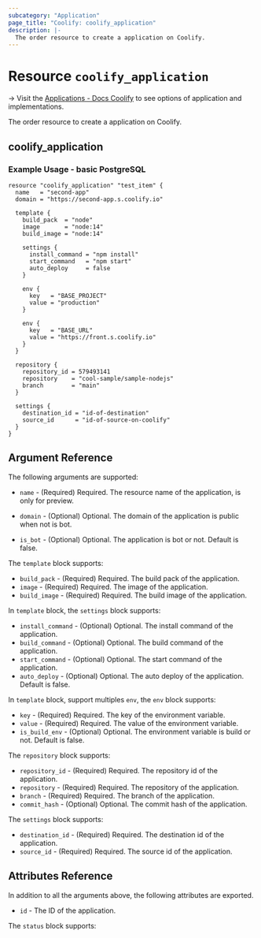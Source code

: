 ```yaml
---
subcategory: "Application"
page_title: "Coolify: coolify_application"
description: |-
  The order resource to create a application on Coolify.
---
```


# Resource `coolify_application`

-> Visit the [Applications - Docs Coolify](https://docs.coollabs.io/coolify/applications/) to see options of application and implementations.

The order resource to create a application on Coolify.

## coolify_application

### Example Usage - basic PostgreSQL

```hcl
resource "coolify_application" "test_item" {
  name   = "second-app"
  domain = "https://second-app.s.coolify.io"

  template {
    build_pack  = "node"
    image       = "node:14"
    build_image = "node:14"

    settings {
      install_command = "npm install"
      start_command   = "npm start"
      auto_deploy     = false
    }

    env {
      key   = "BASE_PROJECT"
      value = "production"
    }

    env {
      key   = "BASE_URL"
      value = "https://front.s.coolify.io"
    }
  }

  repository {
    repository_id = 579493141
    repository    = "cool-sample/sample-nodejs"
    branch        = "main"
  }

  settings {
    destination_id = "id-of-destination"
    source_id      = "id-of-source-on-coolify"
  }
}
```

## Argument Reference

The following arguments are supported:

- `name` -
  (Required)
  Required. The resource name of the application, is only for preview.

- `domain` -
  (Optional)
  Optional. The domain of the application is public when not is bot.

- `is_bot` -
  (Optional)
  Optional. The application is bot or not. Default is false.

The `template` block supports:
  - `build_pack` -
    (Required)
    Required. The build pack of the application.
  - `image` -
    (Required)
    Required. The image of the application.
  - `build_image` -
    (Required)
    Required. The build image of the application.
  
In `template` block, the `settings` block supports:
  - `install_command` -
    (Optional)
    Optional. The install command of the application.
  - `build_command` -
    (Optional)
    Optional. The build command of the application.
  - `start_command` -
    (Optional)
    Optional. The start command of the application.
  - `auto_deploy` -
    (Optional)
    Optional. The auto deploy of the application. Default is false.

In `template` block, support multiples `env`, the `env` block supports:
  - `key` -
    (Required)
    Required. The key of the environment variable.
  - `value` -
    (Required)
    Required. The value of the environment variable.
  - `is_build_env` -
    (Optional)
    Optional. The environment variable is build or not. Default is false.

The `repository` block supports:
  - `repository_id` -
    (Required)
    Required. The repository id of the application.
  - `repository` -
    (Required)
    Required. The repository of the application.
  - `branch` -
    (Required)
    Required. The branch of the application.
  - `commit_hash` -
    (Optional)
    Optional. The commit hash of the application.

The `settings` block supports:
  - `destination_id` -
    (Required)
    Required. The destination id of the application.
  - `source_id` -
    (Required)
    Required. The source id of the application.



## Attributes Reference

In addition to all the arguments above, the following attributes are exported.

- `id` -
  The ID of the application.

The `status` block supports: